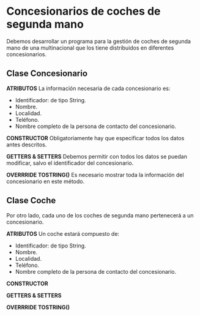 # Concesionarios de coches de segunda mano

Debemos desarrollar un programa para la gestión de coches de segunda mano de una multinacional que los tiene distribuidos en diferentes concesionarios.

## Clase Concesionario
**ATRIBUTOS**
La información necesaria de cada concesionario es:

- Identificador: de tipo String.
- Nombre.
- Localidad.
- Teléfono.
- Nombre completo de la persona de contacto del concesionario.

**CONSTRUCTOR**
Obligatoriamente hay que especificar todos los datos antes descritos.

**GETTERS & SETTERS**
Debemos permitir con todos los datos se puedan modificar, salvo el identificador del concesionario.

**OVERRRIDE TOSTRING()**
Es necesario mostrar toda la información del concesionario en este método.

## Clase Coche
Por otro lado, cada uno de los coches de segunda mano pertenecerá a un concesionario.

**ATRIBUTOS**
Un coche estará compuesto de:

- Identificador: de tipo String.
- Nombre.
- Localidad.
- Teléfono.
- Nombre completo de la persona de contacto del concesionario.

**CONSTRUCTOR**

**GETTERS & SETTERS**

**OVERRRIDE TOSTRING()**


